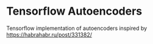 # Tensorflow Autoencoders
Tensorflow implementation of autoencoders inspired by https://habrahabr.ru/post/331382/
